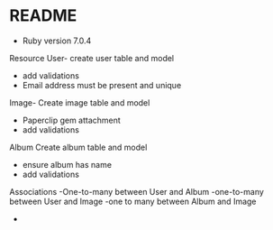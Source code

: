 # README



* Ruby version
7.0.4

Resource
User- create user table and model
- add validations
- Email address must be present and unique

Image- Create image table and model
- Paperclip gem attachment
- add validations

Album Create album table and model
- ensure album has name
- add validations



Associations
-One-to-many
  between User and Album
-one-to-many
 between User and Image
 -one to many
 between Album and Image




- 
